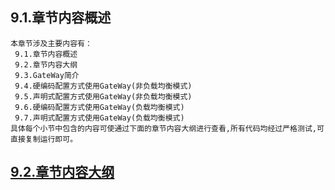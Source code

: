 
## 9.1.章节内容概述
    本章节涉及主要内容有：
     9.1.章节内容概述
     9.2.章节内容大纲
     9.3.GateWay简介
     9.4.硬编码配置方式使用GateWay(非负载均衡模式)
     9.5.声明式配置方式使用GateWay(非负载均衡模式)
     9.6.硬编码配置方式使用GateWay(负载均衡模式)
     9.7.声明式配置方式使用GateWay(负载均衡模式)
	具体每个小节中包含的内容可使通过下面的章节内容大纲进行查看,所有代码均经过严格测试,可直接复制运行即可。

## <a href="/enhance/markmap/backend/springcloud/springcloud-eureka/chapter/springcloud-eureka-outline5-chapter9.html" target="_blank">9.2.章节内容大纲</a>

<Markmap localtion="/enhance/markmap/backend/springcloud/springcloud-eureka/chapter/springcloud-eureka-outline5-chapter9.html" height="500rem"/>


